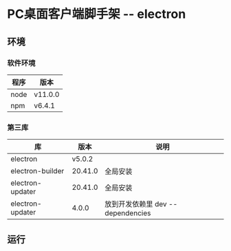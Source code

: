 # PC桌面客户端脚手架 -- electron


## 环境

### 软件环境

| 程序 | 版本 |
| -- | -- |
| node | v11.0.0 |
| npm|  v6.4.1 |


### 第三库

| 库| 版本 |  说明 |
| --| -- |  -- |
|electron| v5.0.2 |  |
|electron-builder | 20.41.0 | 全局安装 |
|electron-updater | 20.41.0 | 全局安装 |
|electron-updater| 4.0.0| 放到开发依赖里 dev -- dependencies |






## 运行

